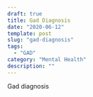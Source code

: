 ```yaml
---
draft: true
title: Gad Diagnosis
date: "2020-06-12"
template: post
slug: "gad-diagnosis"
tags:
  - "GAD"
category: "Mental Health"
description: ""
---
```


Gad diagnosis
